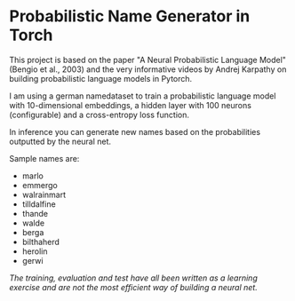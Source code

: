 # Probabilistic Name Generator in Torch  

This project is based on the paper "A Neural Probabilistic Language Model" (Bengio et al., 2003) and the very informative videos by Andrej Karpathy on building probabilistic language models in Pytorch.

I am using a german namedataset to train a probabilistic language model with 10-dimensional embeddings, a hidden layer with 100 neurons (configurable) and a cross-entropy loss function. 

In inference you can generate new names based on the probabilities outputted by the neural net. 

Sample names are:
- marlo
- emmergo
- walrainmart
- tilldalfine
- thande
- walde
- berga
- bilthaherd
- herolin
- gerwi

_The training, evaluation and test have all been written as a learning exercise and are not the most efficient way of building a neural net._
